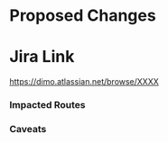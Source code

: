 # Proposed Changes

# Jira Link
https://dimo.atlassian.net/browse/XXXX

### Impacted Routes
<!-- Will this pull request change or implement any new API Routes? -->

### Caveats
<!-- If there is anything hacky or unique being added in your code please define it.-->